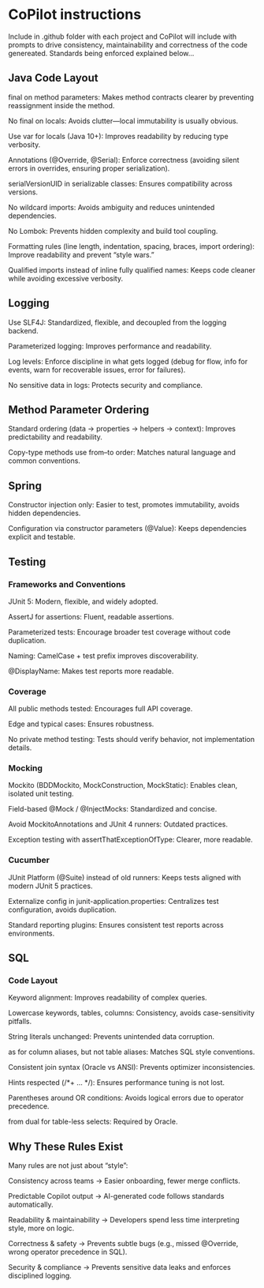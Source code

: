 
# CoPilot instructions

Include in .github folder with each project and CoPilot will include with prompts to drive consistency, maintainability and correctness of the code genereated.
Standards being enforced explained below...

## Java Code Layout

final on method parameters: Makes method contracts clearer by preventing reassignment inside the method.

No final on locals: Avoids clutter—local immutability is usually obvious.

Use var for locals (Java 10+): Improves readability by reducing type verbosity.

Annotations (@Override, @Serial): Enforce correctness (avoiding silent errors in overrides, ensuring proper serialization).

serialVersionUID in serializable classes: Ensures compatibility across versions.

No wildcard imports: Avoids ambiguity and reduces unintended dependencies.

No Lombok: Prevents hidden complexity and build tool coupling.

Formatting rules (line length, indentation, spacing, braces, import ordering): Improve readability and prevent “style wars.”

Qualified imports instead of inline fully qualified names: Keeps code cleaner while avoiding excessive verbosity.

## Logging

Use SLF4J: Standardized, flexible, and decoupled from the logging backend.

Parameterized logging: Improves performance and readability.

Log levels: Enforce discipline in what gets logged (debug for flow, info for events, warn for recoverable issues, error for failures).

No sensitive data in logs: Protects security and compliance.

## Method Parameter Ordering

Standard ordering (data → properties → helpers → context): Improves predictability and readability.

Copy-type methods use from–to order: Matches natural language and common conventions.

## Spring

Constructor injection only: Easier to test, promotes immutability, avoids hidden dependencies.

Configuration via constructor parameters (@Value): Keeps dependencies explicit and testable.

## Testing
### Frameworks and Conventions

JUnit 5: Modern, flexible, and widely adopted.

AssertJ for assertions: Fluent, readable assertions.

Parameterized tests: Encourage broader test coverage without code duplication.

Naming: CamelCase + test prefix improves discoverability.

@DisplayName: Makes test reports more readable.

### Coverage

All public methods tested: Encourages full API coverage.

Edge and typical cases: Ensures robustness.

No private method testing: Tests should verify behavior, not implementation details.

### Mocking

Mockito (BDDMockito, MockConstruction, MockStatic): Enables clean, isolated unit testing.

Field-based @Mock / @InjectMocks: Standardized and concise.

Avoid MockitoAnnotations and JUnit 4 runners: Outdated practices.

Exception testing with assertThatExceptionOfType: Clearer, more readable.

### Cucumber

JUnit Platform (@Suite) instead of old runners: Keeps tests aligned with modern JUnit 5 practices.

Externalize config in junit-application.properties: Centralizes test configuration, avoids duplication.

Standard reporting plugins: Ensures consistent test reports across environments.

## SQL
### Code Layout

Keyword alignment: Improves readability of complex queries.

Lowercase keywords, tables, columns: Consistency, avoids case-sensitivity pitfalls.

String literals unchanged: Prevents unintended data corruption.

as for column aliases, but not table aliases: Matches SQL style conventions.

Consistent join syntax (Oracle vs ANSI): Prevents optimizer inconsistencies.

Hints respected (/*+ ... */): Ensures performance tuning is not lost.

Parentheses around OR conditions: Avoids logical errors due to operator precedence.

from dual for table-less selects: Required by Oracle.

## Why These Rules Exist

Many rules are not just about “style”:

Consistency across teams → Easier onboarding, fewer merge conflicts.

Predictable Copilot output → AI-generated code follows standards automatically.

Readability & maintainability → Developers spend less time interpreting style, more on logic.

Correctness & safety → Prevents subtle bugs (e.g., missed @Override, wrong operator precedence in SQL).

Security & compliance → Prevents sensitive data leaks and enforces disciplined logging.